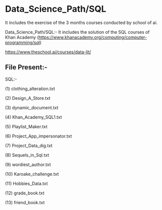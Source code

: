 # Data_Science_Path/SQL

It includes the exercise of the 3 months courses conducted by school of ai.

Data_Science_Path/SQL:- It includes the solution of the SQL courses of Khan Academy (https://www.khanacademy.org/computing/computer-programming/sql)


https://www.theschool.ai/courses/data-lit/


## File Present:-

SQL:-

(1) clothing_alteration.txt

(2) Design_A_Store.txt

(3) dynamic_document.txt

(4) Khan_Academy_SQL1.txt

(5) Playlist_Maker.txt

(6) Project_App_impersonator.txt

(7) Project_Data_dig.txt

(8) Sequels_in_Sql.txt

(9) wordiest_author.txt

(10) Karoake_challenge.txt

(11) Hobbies_Data.txt

(12) grade_book.txt

(13) friend_book.txt



